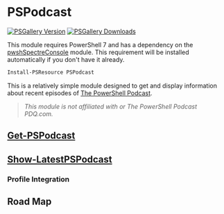 # PSPodcast

[![PSGallery Version](https://img.shields.io/powershellgallery/v/PSPodcast.png?style=for-the-badge&label=PowerShell%20Gallery)](https://www.powershellgallery.com/packages/PSPodcast/) [![PSGallery Downloads](https://img.shields.io/powershellgallery/dt/PSPodcast.png?style=for-the-badge&label=Downloads)](https://www.powershellgallery.com/packages/PSPodcast/)

This module requires PowerShell 7 and has a dependency on the [pwshSpectreConsole](https://github.com/ShaunLawrie/PwshSpectreConsole) module. This requirement will be installed automatically if you don't have it already.

```powershell
Install-PSResource PSPodcast
```

This is a relatively simple module designed to get and display information about recent episodes of [The PowerShell Podcast](https://powershellpodcast.podbean.com/).

>*This module is not affiliated with or The PowerShell Podcast PDQ.com.*

## [Get-PSPodcast](docs/Get-PSPodcast.md)

## [Show-LatestPSPodcast](docs/Show-LatestPSPodcast.md)

### Profile Integration

## Road Map


